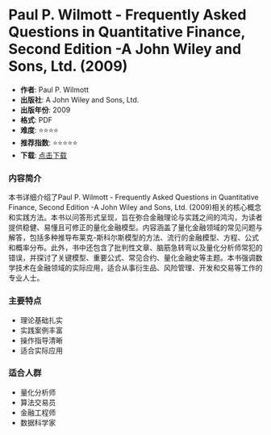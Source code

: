 # Paul P. Wilmott - Frequently Asked Questions in Quantitative Finance, Second Edition -A John Wiley and Sons, Ltd. (2009)

- **作者**: Paul P. Wilmott
- **出版社**: A John Wiley and Sons, Ltd.
- **出版年份**: 2009
- **格式**: PDF
- **难度**: ⭐⭐⭐⭐
- **推荐指数**: ⭐⭐⭐⭐⭐
- **下载**: [点击下载](https://quant-wiki.com/pdf/Paul%20P.%20Wilmott%20-%20Frequently%20Asked%20Questions%20in%20Quantitative%20Finance%2C%20Second%20Edition%20%20-A%20John%20Wiley%20and%20Sons%2C%20Ltd.%20%282009%29.pdf)

### 内容简介

本书详细介绍了Paul P. Wilmott - Frequently Asked Questions in Quantitative Finance, Second Edition -A John Wiley and Sons, Ltd. (2009)相关的核心概念和实践方法。本书以问答形式呈现，旨在弥合金融理论与实践之间的鸿沟，为读者提供稳健、易懂且可修正的量化金融模型。内容涵盖了量化金融领域的常见问题与解答，包括多种推导布莱克-斯科尔斯模型的方法、流行的金融模型、方程、公式和概率分布。此外，书中还包含了批判性文章、脑筋急转弯以及量化分析师常犯的错误，并探讨了关键模型、重要公式、常见合约、量化金融史等主题。本书强调数学技术在金融领域的实际应用，适合从事衍生品、风险管理、开发和交易等工作的专业人士。

### 主要特点

- 理论基础扎实
- 实践案例丰富
- 操作指导清晰
- 适合实际应用

### 适合人群

- 量化分析师
- 算法交易员
- 金融工程师
- 数据科学家